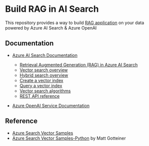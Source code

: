 # Build RAG in AI Search

This repository provides a way to build [RAG application](https://learn.microsoft.com/azure/search/tutorial-rag-build-solution) on your data powered by Azure AI Search & Azure OpenAI
 


## Documentation

- [Azure AI Search Documentation](https://learn.microsoft.com/azure/search/)

  - [Retrieval Augmented Generation (RAG) in Azure AI Search](https://learn.microsoft.com/azure/search/retrieval-augmented-generation-overview)
  - [Vector search overview](https://learn.microsoft.com/azure/search/vector-search-overview)
  - [Hybrid search overview](https://learn.microsoft.com/azure/search/hybrid-search-overview)
  - [Create a vector index](https://learn.microsoft.com/azure/search/vector-search-how-to-create-index)
  - [Query a vector index](https://learn.microsoft.com/azure/search/vector-search-how-to-query)
  - [Vector search algorithms](https://learn.microsoft.com/azure/search/vector-search-ranking)
  - [REST API reference](https://learn.microsoft.com/rest/api/searchservice/)

- [Azure OpenAI Service Documentation](https://learn.microsoft.com/azure/cognitive-services/openai/)

## Reference
- [Azure Search Vector Samples](https://github.com/Azure/azure-search-vector-samples/tree/main)
- [Azure Search Vector Samples-Python](https://github.com/Azure/azure-search-vector-samples/tree/main/demo-python/code/indexers) by Matt Gotteiner